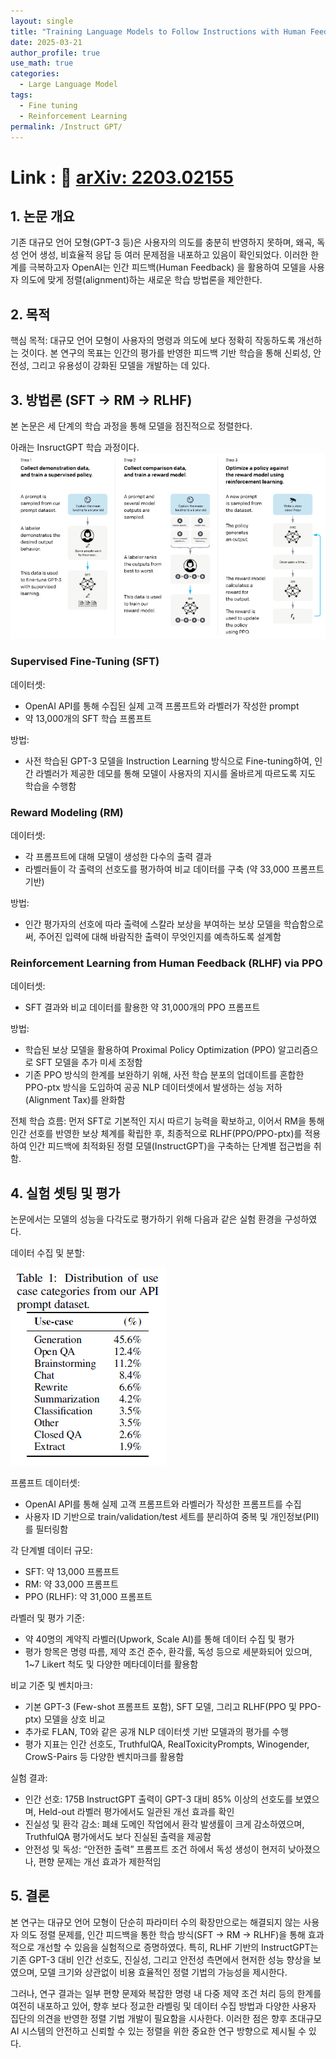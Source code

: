 ```yaml
---
layout: single
title: "Training Language Models to Follow Instructions with Human Feedback"
date: 2025-03-21
author_profile: true
use_math: true
categories:
  - Large Language Model
tags:
  - Fine tuning
  - Reinforcement Learning
permalink: /Instruct GPT/
---
```


# Link : 🔗 [arXiv: 2203.02155](https://arxiv.org/abs/2203.02155)

## 1. 논문 개요
기존 대규모 언어 모형(GPT-3 등)은 사용자의 의도를 충분히 반영하지 못하며, 왜곡, 독성 언어 생성, 비효율적 응답 등 여러 문제점을 내포하고 있음이 확인되었다.
이러한 한계를 극복하고자 OpenAI는 인간 피드백(Human Feedback) 을 활용하여 모델을 사용자 의도에 맞게 정렬(alignment)하는 새로운 학습 방법론을 제안한다.

## 2. 목적
핵심 목적:
대규모 언어 모형이 사용자의 명령과 의도에 보다 정확히 작동하도록 개선하는 것이다. 본 연구의 목표는 인간의 평가를 반영한 피드백 기반 학습을 통해 신뢰성, 안전성, 그리고 유용성이 강화된 모델을 개발하는 데 있다.

## 3. 방법론 (SFT → RM → RLHF)
본 논문은 세 단계의 학습 과정을 통해 모델을 점진적으로 정렬한다.

아래는 InsructGPT 학습 과정이다.
![InstructGPT 학습 과정](/images/Instruct_GPT/1.PNG)

### Supervised Fine-Tuning (SFT)

데이터셋:
- OpenAI API를 통해 수집된 실제 고객 프롬프트와 라벨러가 작성한 prompt
- 약 13,000개의 SFT 학습 프롬프트

방법:
- 사전 학습된 GPT-3 모델을 Instruction Learning 방식으로 Fine-tuning하여, 인간 라벨러가 제공한 데모를 통해 모델이 사용자의 지시를 올바르게 따르도록 지도 학습을 수행함

### Reward Modeling (RM)

데이터셋:
- 각 프롬프트에 대해 모델이 생성한 다수의 출력 결과
- 라벨러들이 각 출력의 선호도를 평가하여 비교 데이터를 구축 (약 33,000 프롬프트 기반)

방법:
- 인간 평가자의 선호에 따라 출력에 스칼라 보상을 부여하는 보상 모델을 학습함으로써, 주어진 입력에 대해 바람직한 출력이 무엇인지를 예측하도록 설계함

### Reinforcement Learning from Human Feedback (RLHF) via PPO

데이터셋:
- SFT 결과와 비교 데이터를 활용한 약 31,000개의 PPO 프롬프트

방법:
- 학습된 보상 모델을 활용하여 Proximal Policy Optimization (PPO) 알고리즘으로 SFT 모델을 추가 미세 조정함
- 기존 PPO 방식의 한계를 보완하기 위해, 사전 학습 분포의 업데이트를 혼합한 PPO-ptx 방식을 도입하여 공공 NLP 데이터셋에서 발생하는 성능 저하(Alignment Tax)를 완화함

전체 학습 흐름:
먼저 SFT로 기본적인 지시 따르기 능력을 확보하고, 이어서 RM을 통해 인간 선호를 반영한 보상 체계를 확립한 후, 최종적으로 RLHF(PPO/PPO-ptx)를 적용하여 인간 피드백에 최적화된 정렬 모델(InstructGPT)을 구축하는 단계별 접근법을 취함.

## 4. 실험 셋팅 및 평가
논문에서는 모델의 성능을 다각도로 평가하기 위해 다음과 같은 실험 환경을 구성하였다.

데이터 수집 및 분할:

![InstructGPT Data Set](/images/Instruct_GPT/2.PNG)

프롬프트 데이터셋:
- OpenAI API를 통해 실제 고객 프롬프트와 라벨러가 작성한 프롬프트를 수집
- 사용자 ID 기반으로 train/validation/test 세트를 분리하여 중복 및 개인정보(PII)를 필터링함

각 단계별 데이터 규모:
- SFT: 약 13,000 프롬프트
- RM: 약 33,000 프롬프트
- PPO (RLHF): 약 31,000 프롬프트

라벨러 및 평가 기준:
- 약 40명의 계약직 라벨러(Upwork, Scale AI)를 통해 데이터 수집 및 평가
- 평가 항목은 명령 따름, 제약 조건 준수, 환각률, 독성 등으로 세분화되어 있으며, 1~7 Likert 척도 및 다양한 메타데이터를 활용함

비교 기준 및 벤치마크:
- 기본 GPT-3 (Few-shot 프롬프트 포함), SFT 모델, 그리고 RLHF(PPO 및 PPO-ptx) 모델을 상호 비교
- 추가로 FLAN, T0와 같은 공개 NLP 데이터셋 기반 모델과의 평가를 수행
- 평가 지표는 인간 선호도, TruthfulQA, RealToxicityPrompts, Winogender, CrowS-Pairs 등 다양한 벤치마크를 활용함

실험 결과:
- 인간 선호: 175B InstructGPT 출력이 GPT-3 대비 85% 이상의 선호도를 보였으며, Held-out 라벨러 평가에서도 일관된 개선 효과를 확인
- 진실성 및 환각 감소: 폐쇄 도메인 작업에서 환각 발생률이 크게 감소하였으며, TruthfulQA 평가에서도 보다 진실된 출력을 제공함
- 안전성 및 독성: “안전한 출력” 프롬프트 조건 하에서 독성 생성이 현저히 낮아졌으나, 편향 문제는 개선 효과가 제한적임

## 5. 결론
본 연구는 대규모 언어 모형이 단순히 파라미터 수의 확장만으로는 해결되지 않는 사용자 의도 정렬 문제를, 인간 피드백을 통한 학습 방식(SFT → RM → RLHF)을 통해 효과적으로 개선할 수 있음을 실험적으로 증명하였다. 특히, RLHF 기반의 InstructGPT는 기존 GPT-3 대비 인간 선호도, 진실성, 그리고 안전성 측면에서 현저한 성능 향상을 보였으며, 모델 크기와 상관없이 비용 효율적인 정렬 기법의 가능성을 제시한다.

그러나, 연구 결과는 일부 편향 문제와 복잡한 명령 내 다중 제약 조건 처리 등의 한계를 여전히 내포하고 있어, 향후 보다 정교한 라벨링 및 데이터 수집 방법과 다양한 사용자 집단의 의견을 반영한 정렬 기법 개발이 필요함을 시사한다. 이러한 점은 향후 초대규모 AI 시스템의 안전하고 신뢰할 수 있는 정렬을 위한 중요한 연구 방향으로 제시될 수 있다.